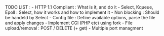 TODO LIST :
	- HTTP 1.1 Compliant : What is it, and do it
	- Select, Kqueue, Epoll : Select, how it works and how to implement it
	- Non blocking : Should be handeld by Select
	- Config file : Define available options, parse the file and apply changes
	- Implement CGI (PHP etc) using fork
	- File upload/removal : POST / DELETE (+ get)
	- Multiple port managment

